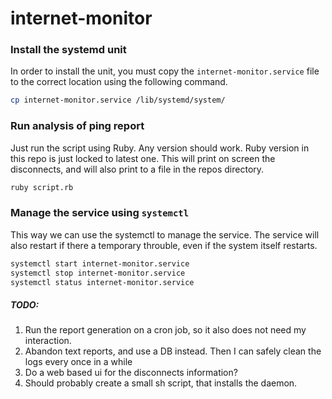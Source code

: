 # internet-monitor

### Install the systemd unit

In order to install the unit, you must copy the `internet-monitor.service` file to the correct location using the following command.

```sh
cp internet-monitor.service /lib/systemd/system/
```

### Run analysis of ping report

Just run the script using Ruby. Any version should work. Ruby version in this repo is just locked to latest one. This will print on screen the disconnects, and will also print to a file in the repos directory.

```sh
ruby script.rb
```

### Manage the service using `systemctl`

This way we can use the systemctl to manage the service. The service will also restart if there a temporary throuble, even if the system itself restarts.

```sh
systemctl start internet-monitor.service
systemctl stop internet-monitor.service
systemctl status internet-monitor.service
```

##### TODO:

1. Run the report generation on a cron job, so it also does not need my interaction.
2. Abandon text reports, and use a DB instead. Then I can safely clean the logs every once in a while
3. Do a web based ui for the disconnects information?
4. Should probably create a small sh script, that installs the daemon.

